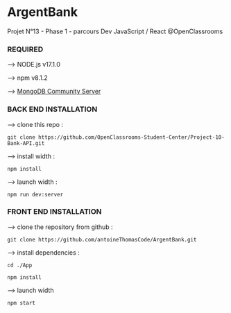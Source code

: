 # ArgentBank

Projet N°13 - Phase 1 - parcours Dev JavaScript / React @OpenClassrooms 

### REQUIRED 

 --> NODE.js v17.1.0
 
 --> npm v8.1.2
 
 --> [MongoDB Community Server](https://www.mongodb.com/try/download/community)
 
### BACK END INSTALLATION  

 --> clone this repo : 
 
 `git clone https://github.com/OpenClassrooms-Student-Center/Project-10-Bank-API.git`
 
 --> install width :
 
 `npm install`

 --> launch width : 

`npm run dev:server`

### FRONT END INSTALLATION 

 --> clone the repository from github :

`git clone https://github.com/antoineThomasCode/ArgentBank.git`

 --> install dependencies : 

`cd ./App`

`npm install`

 --> launch width
 
 `npm start`


